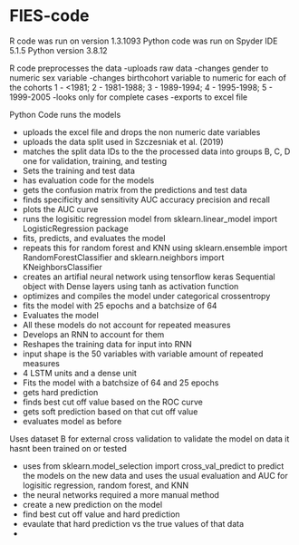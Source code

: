 # FIES-code

R code was run on version 1.3.1093 
Python code was run on Spyder IDE 5.1.5 Python version 3.8.12 

R code preprocesses the data 
-uploads raw data
-changes gender to numeric sex variable
-changes birthcohort variable to numeric for each of the cohorts 1 - <1981; 2 - 1981-1988; 3 - 1989-1994; 4 - 1995-1998; 5 - 1999-2005
-looks only for complete cases
-exports to excel file

Python Code runs the models
- uploads the excel file and drops the non numeric date variables
- uploads the data split used in Szczesniak et al. (2019)
- matches the split data IDs to the the processed data into groups B, C, D one for validation, training, and testing 
- Sets the training and test data 
- has evaluation code for the models
- gets the confusion matrix from the predictions and test data 
- finds specificity and sensitivity AUC accuracy precision and recall
- plots the AUC curve
- runs the logisitic regression model from sklearn.linear_model import LogisticRegression package
- fits, predicts, and evaluates the model
- repeats this for random forest and KNN using sklearn.ensemble import RandomForestClassifier and sklearn.neighbors import KNeighborsClassifier
- creates an artifial neural network using tensorflow keras Sequential object with Dense layers using tanh as activation function
- optimizes and compiles the model under categorical crossentropy 
- fits the model  with 25 epochs and a batchsize of 64
- Evaluates the model
- All these models do not account for repeated measures
- Develops an RNN to account for them
- Reshapes the training data for input into RNN
- input shape is the 50 variables with variable amount of repeated measures
- 4 LSTM units and a dense unit
- Fits the model with a batchsize of 64 and 25 epochs 
- gets hard prediction 
- finds best cut off value based on the ROC curve
- gets soft prediction based on that cut off value
- evaluates model as before

Uses dataset B for external cross validation to validate the model on data it hasnt been trained on or tested
- uses from sklearn.model_selection import cross_val_predict to predict the models on the new data and uses the usual 
evaluation and AUC for logisitic regression, random forest, and KNN
- the neural networks required a more manual method
- create a new prediction on the model 
- find best cut off value and hard prediction
- evaulate that hard prediction vs the true values of that data
- 
